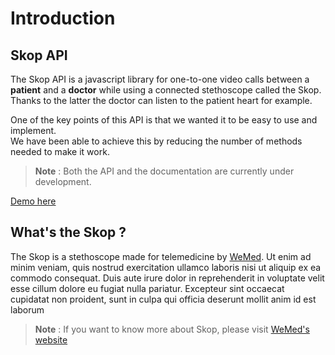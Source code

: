 # Introduction

## Skop API

The Skop API is a javascript library for one-to-one video calls between a **patient** and a **doctor** while using a connected stethoscope called the Skop. <br>
Thanks to the latter the doctor can listen to the patient heart for example.
<br>

One of the key points of this API is that we wanted it to be easy to use and implement.  <br>
We have been able to achieve this by reducing the number of methods needed to make it work.




> **Note** : Both the API and the documentation are currently under development.

[Demo here](https://bengregory23.github.io/Skop-API/demo/)



## What's the Skop ?

The Skop is a stethoscope made for telemedicine by [WeMed](https://en.wemed.fr/nos-produits). Ut enim ad minim veniam, quis nostrud exercitation ullamco laboris nisi ut aliquip ex ea commodo consequat. Duis aute irure dolor in reprehenderit in voluptate velit esse cillum dolore eu fugiat nulla pariatur. Excepteur sint occaecat cupidatat non proident, sunt in culpa qui officia deserunt mollit anim id est laborum

> **Note** : If you want to know more about Skop, please visit [WeMed's website](https://en.wemed.fr)
